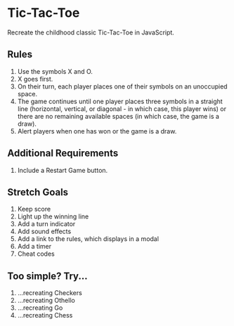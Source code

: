 # Tic-Tac-Toe

Recreate the childhood classic Tic-Tac-Toe in JavaScript.

## Rules

1. Use the symbols X and O.
2. X goes first.
3. On their turn, each player places one of their symbols on an unoccupied space.
4. The game continues until one player places three symbols in a straight line (horizontal, vertical, or diagonal - in which case, this player wins) or there are no remaining available spaces (in which case, the game is a draw).
5. Alert players when one has won or the game is a draw.


## Additional Requirements

1. Include a Restart Game button.

## Stretch Goals

1. Keep score
2. Light up the winning line
3. Add a turn indicator
4. Add sound effects
5. Add a link to the rules, which displays in a modal
6. Add a timer
7. Cheat codes

## Too simple? Try...

1. ...recreating Checkers
2. ...recreating Othello
3. ...recreating Go
4. ...recreating Chess